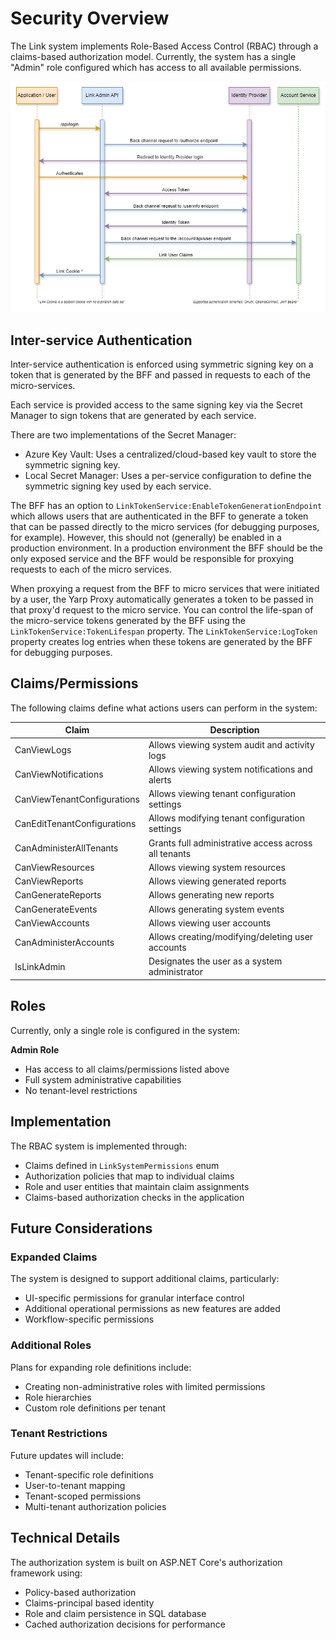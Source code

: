 ﻿# Security Overview

The Link system implements Role-Based Access Control (RBAC) through a claims-based authorization model. Currently, the system has a single "Admin" role configured which has access to all available permissions.

![RBAC](../images/security.png)

## Inter-service Authentication

Inter-service authentication is enforced using symmetric signing key on a token that is generated by the BFF and passed in requests to each of the micro-services.

Each service is provided access to the same signing key via the Secret Manager to sign tokens that are generated by each service.

There are two implementations of the Secret Manager:

* Azure Key Vault: Uses a centralized/cloud-based key vault to store the symmetric signing key.
* Local Secret Manager: Uses a per-service configuration to define the symmetric signing key used by each service.

The BFF has an option to `LinkTokenService:EnableTokenGenerationEndpoint` which allows users that are authenticated in the BFF to generate a token that can be passed directly to the micro services (for debugging purposes, for example). However, this should not (generally) be enabled in a production environment. In a production environment the BFF should be the only exposed service and the BFF would be responsible for proxying requests to each of the micro services.

When proxying a request from the BFF to micro services that were initiated by a user, the Yarp Proxy automatically generates a token to be passed in that proxy'd request to the micro service. You can control the life-span of the micro-service tokens generated by the BFF using the `LinkTokenService:TokenLifespan` property. The `LinkTokenService:LogToken` property creates log entries when these tokens are generated by the BFF for debugging purposes.

## Claims/Permissions

The following claims define what actions users can perform in the system:

| Claim                       | Description                                          |
|-----------------------------|------------------------------------------------------|
| CanViewLogs                 | Allows viewing system audit and activity logs        |
| CanViewNotifications        | Allows viewing system notifications and alerts       |
| CanViewTenantConfigurations | Allows viewing tenant configuration settings         |
| CanEditTenantConfigurations | Allows modifying tenant configuration settings       |
| CanAdministerAllTenants     | Grants full administrative access across all tenants |
| CanViewResources            | Allows viewing system resources                      |
| CanViewReports              | Allows viewing generated reports                     |
| CanGenerateReports          | Allows generating new reports                        |
| CanGenerateEvents           | Allows generating system events                      |
| CanViewAccounts             | Allows viewing user accounts                         |
| CanAdministerAccounts       | Allows creating/modifying/deleting user accounts     |
| IsLinkAdmin                 | Designates the user as a system administrator        |

## Roles

Currently, only a single role is configured in the system:

**Admin Role**

- Has access to all claims/permissions listed above
- Full system administrative capabilities
- No tenant-level restrictions

## Implementation

The RBAC system is implemented through:

- Claims defined in `LinkSystemPermissions` enum
- Authorization policies that map to individual claims
- Role and user entities that maintain claim assignments
- Claims-based authorization checks in the application

## Future Considerations

### Expanded Claims

The system is designed to support additional claims, particularly:
- UI-specific permissions for granular interface control
- Additional operational permissions as new features are added
- Workflow-specific permissions

### Additional Roles

Plans for expanding role definitions include:

- Creating non-administrative roles with limited permissions
- Role hierarchies
- Custom role definitions per tenant

### Tenant Restrictions

Future updates will include:

- Tenant-specific role definitions
- User-to-tenant mapping
- Tenant-scoped permissions
- Multi-tenant authorization policies

## Technical Details

The authorization system is built on ASP.NET Core's authorization framework using:

- Policy-based authorization
- Claims-principal based identity
- Role and claim persistence in SQL database
- Cached authorization decisions for performance